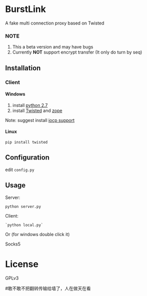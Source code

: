 BurstLink
===========

A fake multi connection proxy based on Twisted

### NOTE

1. This a beta version and may have bugs
2. Currently **NOT** support encrypt transfer (It only do turn by seq)

## Installation

### Client

#### Windows

1. install [python 2.7](https://www.python.org/ftp/python/2.7.8/python-2.7.8.msi)
2. install [Twisted](https://pypi.python.org/packages/2.7/T/Twisted/Twisted-14.0.2.win32-py2.7.msi) and [zope](https://pypi.python.org/packages/2.7/z/zope.interface/zope.interface-4.1.1.win32-py2.7.exe#md5=8b36e1fcd506ac9fb325ddf1c7238b07)

Note: suggest install [iocp support](http://sourceforge.net/projects/pywin32/files/pywin32/Build%20219/pywin32-219.win32-py2.7.exe/download)

#### Linux
    
    pip install twisted

## Configuration

edit `config.py`

## Usage

Server:

    python server.py

Client:
   
    `python local.py`
 Or (for windows double click it)
 
Socks5
# License

GPLv3

#敢不敢不把翻转传输给墙了，人在做天在看
